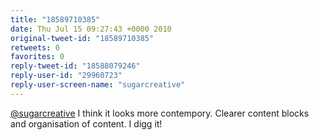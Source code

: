 ```yaml
---
title: "18589710385"
date: Thu Jul 15 09:27:43 +0000 2010
original-tweet-id: "18589710385"
retweets: 0
favorites: 0
reply-tweet-id: "18588079246"
reply-user-id: "29960723"
reply-user-screen-name: "sugarcreative"
---
```

<a href="https://twitter.com/sugarcreative">@sugarcreative</a> I think it looks more contempory. Clearer content blocks and organisation of content. I digg it!
